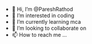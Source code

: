 - 👋 Hi, I’m @PareshRathod
- 👀 I’m interested in coding
- 🌱 I’m currently learning mca 
- 💞️ I’m looking to collaborate on 
- 📫 How to reach me ...

<!---
PareshRathod0112/PareshRathod0112 is a ✨ special ✨ repository because its `README.md` (this file) appears on your GitHub profile.
You can click the Preview link to take a look at your changes.
--->
